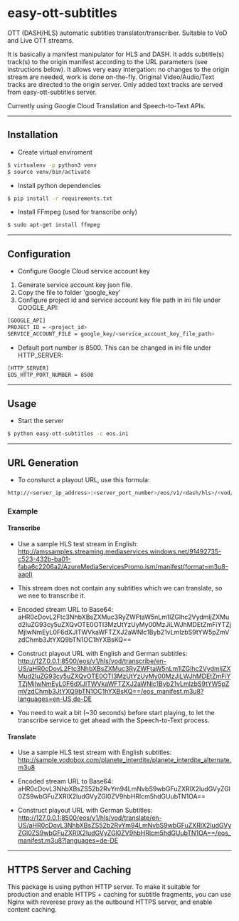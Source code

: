 # easy-ott-subtitles
OTT (DASH/HLS) automatic subtitles translator/transcriber.
Suitable to VoD and Live OTT streams.

It is basically a manifest manipulator for HLS and DASH. It adds subtitle(s) track(s) to the origin manifest according to the URL parameters (see instructions below).
It allows very easy intergation: no changes to the origin stream are needed, work is done on-the-fly.
Original Video/Audio/Text tracks are directed to the origin server. Only added text tracks are served from easy-ott-subtitles server.

Currently using Google Cloud Translation and Speech-to-Text APIs.

* * *

## Installation

* Create virtual enviroment
```bash
$ virtualenv -p python3 venv
$ source venv/bin/activate
```

* Install python dependencies
```bash
$ pip install -r requirements.txt
```

* Install FFmpeg (used for transcribe only)
```bash
$ sudo apt-get install ffmpeg
```
* * *

## Configuration
* Configure Google Cloud service account key
1. Generate service account key json file.
2. Copy the file to folder 'google_key'
3. Configure project id and service account key file path in ini file under GOOGLE_API:
```bash
[GOOGLE_API]
PROJECT_ID = <project_id>
SERVICE_ACCOUNT_FILE = google_key/<service_account_key_file_path>
```

* Default port number is 8500.
This can be changed in ini file under HTTP_SERVER:
```bash
[HTTP_SERVER]
EOS_HTTP_PORT_NUMBER = 8500
```
* * *

## Usage

* Start the server
```bash
$ python easy-ott-subtitles -c eos.ini
```

* * *

## URL Generation

* To consturct a playout URL, use this formula:
```bash
http://<server_ip_address>:<server_port_number>/eos/v1/<dash/hls>/<vod/live>/<translate/transcribe>/<source_language>/<origin_stream_url_base64>/eos_manifest.<m3u8/mpd>?languages=<destination_languages>
```

### Example

#### Transcribe

* Use a sample HLS test stream in English: 
http://amssamples.streaming.mediaservices.windows.net/91492735-c523-432b-ba01-faba6c2206a2/AzureMediaServicesPromo.ism/manifest(format=m3u8-aapl)

* This stream does not contain any subtitles which we can translate, so we nee to transcribe it.

* Encoded stream URL to Base64: aHR0cDovL2Ftc3NhbXBsZXMuc3RyZWFtaW5nLm1lZGlhc2VydmljZXMud2luZG93cy5uZXQvOTE0OTI3MzUtYzUyMy00MzJiLWJhMDEtZmFiYTZjMjIwNmEyL0F6dXJlTWVkaWFTZXJ2aWNlc1Byb21vLmlzbS9tYW5pZmVzdChmb3JtYXQ9bTN1OC1hYXBsKQ==

* Construct playout URL with English and German subtitles:
http://127.0.0.1:8500/eos/v1/hls/vod/transcribe/en-US/aHR0cDovL2Ftc3NhbXBsZXMuc3RyZWFtaW5nLm1lZGlhc2VydmljZXMud2luZG93cy5uZXQvOTE0OTI3MzUtYzUyMy00MzJiLWJhMDEtZmFiYTZjMjIwNmEyL0F6dXJlTWVkaWFTZXJ2aWNlc1Byb21vLmlzbS9tYW5pZmVzdChmb3JtYXQ9bTN1OC1hYXBsKQ==/eos_manifest.m3u8?languages=en-US,de-DE

* You need to wait a bit (~30 seconds) before start playing, to let the transcribe service to get ahead with the Speech-to-Text process.

#### Translate

* Use a sample HLS test stream with English subtitles:
http://sample.vodobox.com/planete_interdite/planete_interdite_alternate.m3u8

* Encoded stream URL to Base64: 
aHR0cDovL3NhbXBsZS52b2RvYm94LmNvbS9wbGFuZXRlX2ludGVyZGl0ZS9wbGFuZXRlX2ludGVyZGl0ZV9hbHRlcm5hdGUubTN1OA==

* Construct playout URL with German Subtitles:
http://127.0.0.1:8500/eos/v1/hls/vod/translate/en-US/aHR0cDovL3NhbXBsZS52b2RvYm94LmNvbS9wbGFuZXRlX2ludGVyZGl0ZS9wbGFuZXRlX2ludGVyZGl0ZV9hbHRlcm5hdGUubTN1OA==/eos_manifest.m3u8?languages=de-DE

* * *

## HTTPS Server and Caching
This package is using python HTTP server.
To make it suitable for production and enable HTTPS + caching for subtitle fragments, you can use Nginx with reverese proxy as the outbound HTTPS server, and enable content caching.

